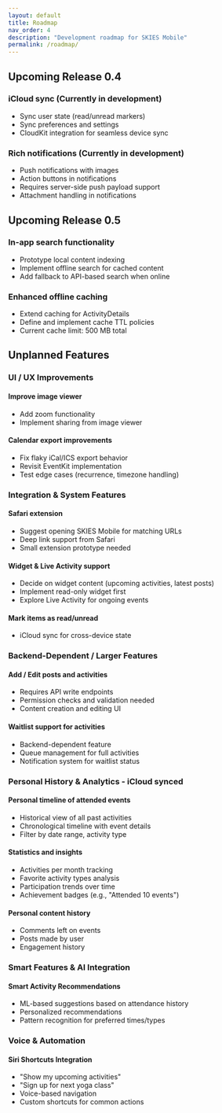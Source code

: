```yaml
---
layout: default
title: Roadmap
nav_order: 4
description: "Development roadmap for SKIES Mobile"
permalink: /roadmap/
---
```


## Upcoming Release 0.4

### iCloud sync (Currently in development)

- Sync user state (read/unread markers)
- Sync preferences and settings
- CloudKit integration for seamless device sync

### Rich notifications (Currently in development)

- Push notifications with images
- Action buttons in notifications
- Requires server-side push payload support
- Attachment handling in notifications

## Upcoming Release 0.5

### In-app search functionality

- Prototype local content indexing
- Implement offline search for cached content
- Add fallback to API-based search when online

### Enhanced offline caching

- Extend caching for ActivityDetails
- Define and implement cache TTL policies
- Current cache limit: 500 MB total

## Unplanned Features

### UI / UX Improvements

#### Improve image viewer

- Add zoom functionality
- Implement sharing from image viewer

#### Calendar export improvements

- Fix flaky iCal/ICS export behavior
- Revisit EventKit implementation
- Test edge cases (recurrence, timezone handling)

### Integration & System Features

#### Safari extension

- Suggest opening SKIES Mobile for matching URLs
- Deep link support from Safari
- Small extension prototype needed

#### Widget & Live Activity support

- Decide on widget content (upcoming activities, latest posts)
- Implement read-only widget first
- Explore Live Activity for ongoing events

#### Mark items as read/unread

- iCloud sync for cross-device state

### Backend-Dependent / Larger Features

#### Add / Edit posts and activities

- Requires API write endpoints
- Permission checks and validation needed
- Content creation and editing UI

#### Waitlist support for activities

- Backend-dependent feature
- Queue management for full activities
- Notification system for waitlist status

### Personal History & Analytics - iCloud synced

#### Personal timeline of attended events

- Historical view of all past activities
- Chronological timeline with event details
- Filter by date range, activity type

#### Statistics and insights

- Activities per month tracking
- Favorite activity types analysis
- Participation trends over time
- Achievement badges (e.g., "Attended 10 events")

#### Personal content history

- Comments left on events
- Posts made by user
- Engagement history

### Smart Features & AI Integration

#### Smart Activity Recommendations

- ML-based suggestions based on attendance history
- Personalized recommendations
- Pattern recognition for preferred times/types

### Voice & Automation

#### Siri Shortcuts Integration

- "Show my upcoming activities"
- "Sign up for next yoga class"
- Voice-based navigation
- Custom shortcuts for common actions
